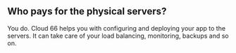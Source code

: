 <!-- usedin: [ _general/Introduction] - post: -->


## Who pays for the physical servers?

You do. Cloud 66 helps you with configuring and deploying your app to the servers. It can take care of your load balancing, monitoring, backups and so on.
